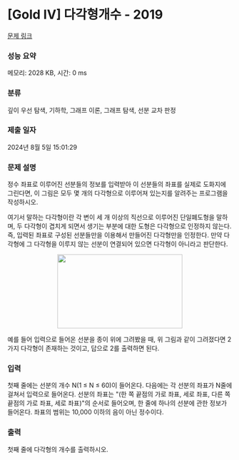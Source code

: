 # [Gold IV] 다각형개수 - 2019 

[문제 링크](https://www.acmicpc.net/problem/2019) 

### 성능 요약

메모리: 2028 KB, 시간: 0 ms

### 분류

깊이 우선 탐색, 기하학, 그래프 이론, 그래프 탐색, 선분 교차 판정

### 제출 일자

2024년 8월 5일 15:01:29

### 문제 설명

<p>정수 좌표로 이루어진 선분들의 정보를 입력받아 이 선분들의 좌표를 실제로 도화지에 그린다면, 이 그림은 모두 몇 개의 다각형으로 이루어져 있는지를 알려주는 프로그램을 작성하시오.</p>

<p>여기서 말하는 다각형이란 각 변이 세 개 이상의 직선으로 이루어진 단일폐도형을 말하며, 두 다각형이 겹치게 되면서 생기는 부분에 대한 도형은 다각형으로 인정하지 않는다. 즉, 입력된 좌표로 구성된 선분들만을 이용해서 만들어진 다각형만을 인정한다. 만약 다각형에 그 다각형을 이루지 않는 선분이 연결되어 있으면 다각형이 아니라고 판단한다.</p>

<p style="text-align: center;"><img alt="" height="166" src="https://www.acmicpc.net/JudgeOnline/upload/201007/polu.png" width="280"></p>

<p>예를 들어 입력으로 들어온 선분을 종이 위에 그려봤을 때, 위 그림과 같이 그려졌다면 2가지 다각형이 존재하는 것이고, 답으로 2를 출력하면 된다.</p>

### 입력 

 <p>첫째 줄에는 선분의 개수 N(1 ≤ N ≤ 60)이 들어온다. 다음에는 각 선분의 좌표가 N줄에 걸쳐서 입력으로 들어온다. 선분의 좌표는 "(한 쪽 끝점의 가로 좌표, 세로 좌표, 다른 쪽 끝점의 가로 좌표, 세로 좌표)"의 순서로 들어오며, 한 줄에 하나의 선분에 관한 정보가 들어온다. 좌표의 범위는 10,000 이하의 음이 아닌 정수이다.</p>

### 출력 

 <p>첫째 줄에 다각형의 개수를 출력하시오.</p>

